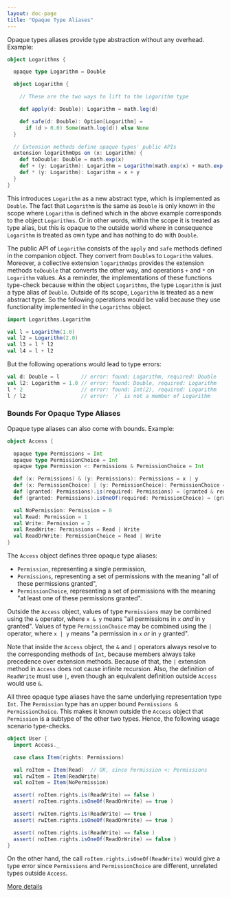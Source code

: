 ```yaml
---
layout: doc-page
title: "Opaque Type Aliases"
---
```


Opaque types aliases provide type abstraction without any overhead. Example:

```scala
object Logarithms {

  opaque type Logarithm = Double

  object Logarithm {

    // These are the two ways to lift to the Logarithm type

    def apply(d: Double): Logarithm = math.log(d)

    def safe(d: Double): Option[Logarithm] =
      if (d > 0.0) Some(math.log(d)) else None
  }

  // Extension methods define opaque types' public APIs
  extension logarithmOps on (x: Logarithm) {
    def toDouble: Double = math.exp(x)
    def + (y: Logarithm): Logarithm = Logarithm(math.exp(x) + math.exp(y))
    def * (y: Logarithm): Logarithm = x + y
  }
}
```

This introduces `Logarithm` as a new abstract type, which is implemented as `Double`. 
The fact that `Logarithm` is the same as `Double` is only known in the scope where
`Logarithm` is defined which in the above example corresponds to the object `Logarithms`.
Or in other words, within the scope it is treated as type alias, but this is opaque to the outside world 
where in consequence `Logarithm` is treated as own type and has nothing to do with `Double`.

The public API of `Logarithm` consists of the `apply` and `safe` methods defined in the companion object. 
They convert from `Double`s to `Logarithm` values. Moreover, a collective extension `logarithmOps` provides the extension methods `toDouble` that converts the other way,
and operations `+` and `*` on `Logarithm` values. 
As a reminder, the implementations of these functions
type-check because within the object `Logarithms`, the type `Logarithm` is just a type alias of `Double`.
Outside of its scope, `Logarithm` is treated as a new abstract type. So the
following operations would be valid because they use functionality implemented in the `Logarithms` object.

```scala
import Logarithms.Logarithm

val l = Logarithm(1.0)
val l2 = Logarithm(2.0)
val l3 = l * l2
val l4 = l + l2
```

But the following operations would lead to type errors:

```scala
val d: Double = l       // error: found: Logarithm, required: Double
val l2: Logarithm = 1.0 // error: found: Double, required: Logarithm
l * 2                   // error: found: Int(2), required: Logarithm
l / l2                  // error: `/` is not a member of Logarithm
```

### Bounds For Opaque Type Aliases

Opaque type aliases can also come with bounds. Example:
```scala
object Access {

  opaque type Permissions = Int
  opaque type PermissionChoice = Int
  opaque type Permission <: Permissions & PermissionChoice = Int

  def (x: Permissions) & (y: Permissions): Permissions = x | y
  def (x: PermissionChoice) | (y: PermissionChoice): PermissionChoice = x | y
  def (granted: Permissions).is(required: Permissions) = (granted & required) == required
  def (granted: Permissions).isOneOf(required: PermissionChoice) = (granted & required) != 0

  val NoPermission: Permission = 0
  val Read: Permission = 1
  val Write: Permission = 2
  val ReadWrite: Permissions = Read | Write
  val ReadOrWrite: PermissionChoice = Read | Write
}
```
The `Access` object defines three opaque type aliases:

 - `Permission`, representing a single permission,
 - `Permissions`, representing a set of permissions with the meaning "all of these permissions granted",
 - `PermissionChoice`, representing a set of permissions with the meaning "at least one of these permissions granted".

Outside the `Access` object, values of type `Permissions` may be combined using the `&` operator,
where `x & y` means "all permissions in `x` *and* in `y` granted".
Values of type `PermissionChoice` may be combined using the `|` operator,
where `x | y` means "a permission in `x` *or* in `y` granted".

Note that inside the `Access` object, the `&` and `|` operators always resolve to the corresponding methods of `Int`,
because members always take precedence over extension methods.
Because of that, the `|` extension method in `Access` does not cause infinite recursion.
Also, the definition of `ReadWrite` must use `|`,
even though an equivalent definition outside `Access` would use `&`.

All three opaque type aliases have the same underlying representation type `Int`. The
`Permission` type has an upper bound `Permissions & PermissionChoice`. This makes
it known outside the `Access` object that `Permission` is a subtype of the other
two types.  Hence, the following usage scenario type-checks.
```scala
object User {
  import Access._

  case class Item(rights: Permissions)

  val roItem = Item(Read)  // OK, since Permission <: Permissions
  val rwItem = Item(ReadWrite)
  val noItem = Item(NoPermission)

  assert( roItem.rights.is(ReadWrite) == false )
  assert( roItem.rights.isOneOf(ReadOrWrite) == true )

  assert( rwItem.rights.is(ReadWrite) == true )
  assert( rwItem.rights.isOneOf(ReadOrWrite) == true )

  assert( noItem.rights.is(ReadWrite) == false )
  assert( noItem.rights.isOneOf(ReadOrWrite) == false )
}
```
On the other hand, the call `roItem.rights.isOneOf(ReadWrite)` would give a type error
since `Permissions` and `PermissionChoice` are different, unrelated types outside `Access`.

[More details](opaques-details.md)
